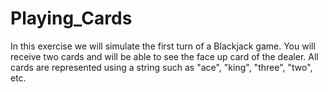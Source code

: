 # Playing_Cards
In this exercise we will simulate the first turn of a Blackjack game.  You will receive two cards and will be able to see the face up card of the dealer. All cards are represented using a string such as "ace", "king", "three", "two", etc. 
